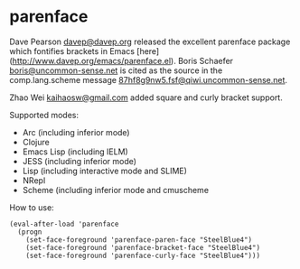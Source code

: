 parenface
=========

Dave Pearson <davep@davep.org> released the excellent parenface package which
fontifies brackets in Emacs [here] (http://www.davep.org/emacs/parenface.el).
Boris Schaefer <boris@uncommon-sense.net> is cited as the source in the
comp.lang.scheme message <87hf8g9nw5.fsf@qiwi.uncommon-sense.net>.

Zhao Wei <kaihaosw@gmail.com> added square and curly bracket support.

Supported modes:

* Arc (including inferior mode)
* Clojure
* Emacs Lisp (including IELM)
* JESS (including inferior mode)
* Lisp (including interactive mode and SLIME)
* NRepl
* Scheme (including inferior mode and cmuscheme

How to use:

    (eval-after-load 'parenface
      (progn
        (set-face-foreground 'parenface-paren-face "SteelBlue4")
        (set-face-foreground 'parenface-bracket-face "SteelBlue4")
        (set-face-foreground 'parenface-curly-face "SteelBlue4")))
